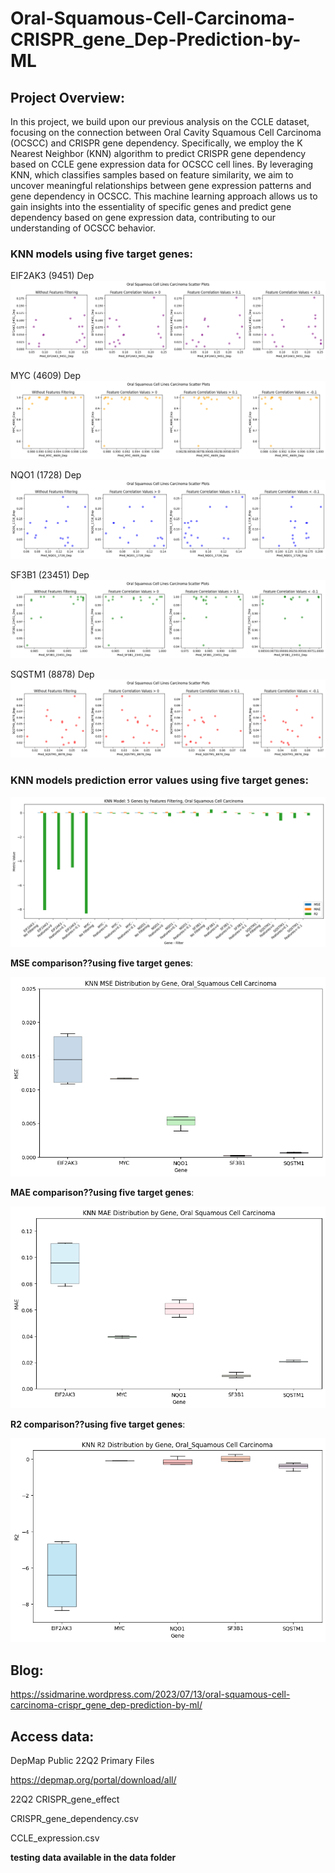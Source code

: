 # Oral-Squamous-Cell-Carcinoma-CRISPR_gene_Dep-Prediction-by-ML

## Project Overview:

In this project, we build upon our previous analysis on the CCLE dataset, focusing on the connection between Oral Cavity Squamous Cell Carcinoma (OCSCC) and CRISPR gene dependency. Specifically, we employ the K Nearest Neighbor (KNN) algorithm to predict CRISPR gene dependency based on CCLE gene expression data for OCSCC cell lines. By leveraging KNN, which classifies samples based on feature similarity, we aim to uncover meaningful relationships between gene expression patterns and gene dependency in OCSCC. This machine learning approach allows us to gain insights into the essentiality of specific genes and predict gene dependency based on gene expression data, contributing to our understanding of OCSCC behavior.

### KNN models using five target genes:

EIF2AK3 (9451) Dep![](https://github.com/chingyaousf/Oral-Squamous-Cell-Carcinoma-CRISPR_gene_Dep-Prediction-by-ML/blob/main/plots/KNN_EIF2AK3_Oral_Squamous.png?raw=true)

MYC (4609) Dep![](https://github.com/chingyaousf/Oral-Squamous-Cell-Carcinoma-CRISPR_gene_Dep-Prediction-by-ML/blob/main/plots/KNN_MYC_Oral_Squamous.png?raw=true)

NQO1 (1728) Dep![](https://github.com/chingyaousf/Oral-Squamous-Cell-Carcinoma-CRISPR_gene_Dep-Prediction-by-ML/blob/main/plots/KNN_NQO1_Oral_Squamous.png?raw=true)

SF3B1 (23451) Dep![](https://github.com/chingyaousf/Oral-Squamous-Cell-Carcinoma-CRISPR_gene_Dep-Prediction-by-ML/blob/main/plots/KNN_SF3B1_Oral_Squamous.png?raw=true)

SQSTM1 (8878) Dep![](https://github.com/chingyaousf/Oral-Squamous-Cell-Carcinoma-CRISPR_gene_Dep-Prediction-by-ML/blob/main/plots/KNN_SQSTM1_Oral_Squamous.png?raw=true)

### KNN models prediction error values using five target genes:

![](https://github.com/chingyaousf/Oral-Squamous-Cell-Carcinoma-CRISPR_gene_Dep-Prediction-by-ML/blob/main/plots/KNN_5Genes_by_Features_Filtering_Squamous.png?raw=true)

**MSE comparison??using five target genes**:

![](https://github.com/chingyaousf/Oral-Squamous-Cell-Carcinoma-CRISPR_gene_Dep-Prediction-by-ML/blob/main/plots/KNN_MSE_by_Gene_Squamous.png?raw=true)

**MAE comparison??using five target genes**:

![](https://github.com/chingyaousf/Oral-Squamous-Cell-Carcinoma-CRISPR_gene_Dep-Prediction-by-ML/blob/main/plots/KNN_MAE_by_Gene_Squamous.png?raw=true)

**R2 comparison??using five target genes**:

![](https://github.com/chingyaousf/Oral-Squamous-Cell-Carcinoma-CRISPR_gene_Dep-Prediction-by-ML/blob/main/plots/KNN_R2_by_Gene_Squamous.png?raw=true)

## Blog:

<https://ssidmarine.wordpress.com/2023/07/13/oral-squamous-cell-carcinoma-crispr_gene_dep-prediction-by-ml/>

## Access data:

DepMap Public 22Q2 Primary Files

<https://depmap.org/portal/download/all/>

22Q2 CRISPR_gene_effect

CRISPR_gene_dependency.csv

CCLE_expression.csv

**testing data available in the data folder**
